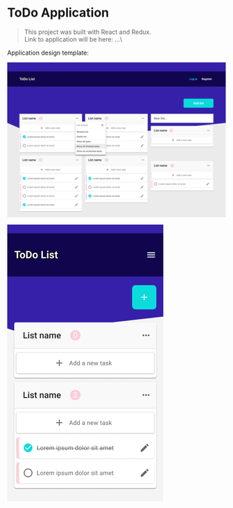 # ToDo Application

> This project was built with React and Redux.\
> Link to application will be here: ...\

Application design template: 

![](images/Desktop.png)

![](images/Mobile.png)
